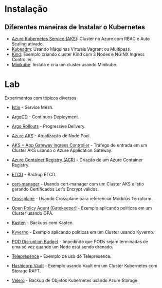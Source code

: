# Instalação

## Diferentes maneiras de Instalar o Kubernetes

- [Azure Kubernetes Service (AKS)](install/aks/create-cluster.sh): Cluster na Azure com RBAC e Auto Scaling ativado.
- [Kubeadm](install/kubeadm/): Usando Máquinas Virtuais Vagrant ou Multipass.
- [Kind](install/kind/): Exemplo criando cluster Kind com 3 Nodes e NGINX Ingress Controller.
- [Minikube](install/minikube/): Instala e cria um cluster usando Minikube.

# Lab

Experimentos com tópicos diversos

- [Istio](lab/istio/examples/README.md) - Service Mesh.
- [ArgoCD](lab/argo/argocd) - Continuos Deployment.
- [Argo Rollouts](lab/argo/argorollouts) - Progressive Delivery.
- [Azure AKS](lab/azure/aks-node-pool-migration) - Atualização de Node Pool.
- [AKS + App Gateway Ingress Controller](lab/azure/app-gateway-ingress-controller) - Tráfego de entrada em um Cluster AKS usando o Azure Application Gateway.
- [Azure Container Registry (ACR)](lab/azure/azure-container-registry) - Criação de um Azure Container Registry.
- [ETCD](lab/backup/etcd.sh) - Backup ETCD.
- [cert-manager](lab/cert-manager) - Usando cert-manager com um Cluster AKS e Istio gerando Certificados Let's Encrypt válidos.
- [Crossplane](lab/crossplane/terraform-provider) - Usando Crossplane para referenciar Módulos Terraform.
- [Open Policy Agent (Gatekeeper)](lab/gatekeeper) - Exemplo aplicando políticas em um Cluster usando OPA.

- [Kasten](lab/kasten) - Backups com Kasten.
- [Kyverno](lab/kyverno) - Exemplo aplicando políticas em um Cluster usando Kyverno.
- [POD Disruption Budget](lab/pod-disruption-budget) - Impedindo que PODs sejam terminadas de uma só vez quando um Node está sendo drenado.
- [Telepresence](lab/telepresence) - Exemplo de uso do Telepresence.
- [Hashicorp Vault](lab/vault) - Exemplo usando Vault em um Cluster Kubernetes com Storage RAFT.
- [Velero](lab/velero) - Backup de Objetos Kubernetes usando Azure Storage.
